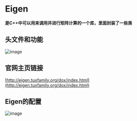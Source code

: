 # Eigen 
**是C++中可以用来调用并进行矩阵计算的一个库，里面封装了一些类**

## 头文件和功能
![image](https://note.youdao.com/yws/public/resource/c6555434be43bcdee44e49ea613d8a7c/xmlnote/DCDBE58034E54910B267AA3AA18F89E4/1263)

## 官网主页链接
[http://eigen.tuxfamily.org/dox/index.html](http://eigen.tuxfamily.org/dox/index.html)

## Eigen的配置
![image](https://note.youdao.com/yws/public/resource/c6555434be43bcdee44e49ea613d8a7c/xmlnote/12B52951C459404AA0536FF2D18786F5/1281)